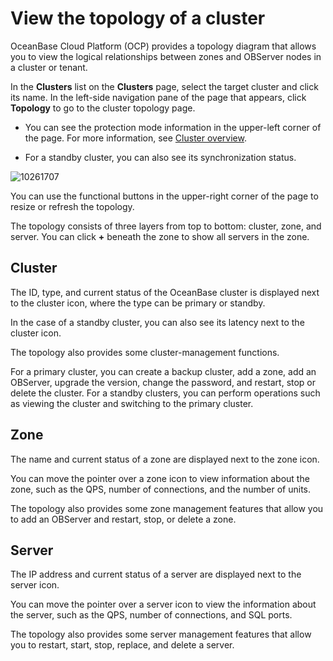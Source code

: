 # View the topology of a cluster

OceanBase Cloud Platform (OCP) provides a topology diagram that allows you to view the logical relationships between zones and OBServer nodes in a cluster or tenant.

In the **Clusters** list on the **Clusters** page, select the target cluster and click its name. In the left-side navigation pane of the page that appears, click **Topology** to go to the cluster topology page.

* You can see the protection mode information in the upper-left corner of the page. For more information, see [Cluster overview](../3.features/1.cluster-features-1/2.cluster-overview.md).

* For a standby cluster, you can also see its synchronization status.

![10261707](https://help-static-aliyun-doc.aliyuncs.com/assets/img/en-US/7425667361/p344184.png)

You can use the functional buttons in the upper-right corner of the page to resize or refresh the topology.

The topology consists of three layers from top to bottom: cluster, zone, and server. You can click **+** beneath the zone to show all servers in the zone.

## Cluster

The ID, type, and current status of the OceanBase cluster is displayed next to the cluster icon, where the type can be primary or standby.

In the case of a standby cluster, you can also see its latency next to the cluster icon.

The topology also provides some cluster-management functions.

For a primary cluster, you can create a backup cluster, add a zone, add an OBServer, upgrade the version, change the password, and restart, stop or delete the cluster. For a standby clusters, you can perform operations such as viewing the cluster and switching to the primary cluster.

## Zone

The name and current status of a zone are displayed next to the zone icon.

You can move the pointer over a zone icon to view information about the zone, such as the QPS, number of connections, and the number of units.

The topology also provides some zone management features that allow you to add an OBServer and restart, stop, or delete a zone.

## Server

The IP address and current status of a server are displayed next to the server icon.

You can move the pointer over a server icon to view the information about the server, such as the QPS, number of connections, and SQL ports.

The topology also provides some server management features that allow you to restart, start, stop, replace, and delete a server.

